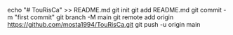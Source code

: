 echo "# TouRisCa" >> README.md
git init
git add README.md
git commit -m "first commit"
git branch -M main
git remote add origin https://github.com/mosta1994/TouRisCa.git
git push -u origin main
